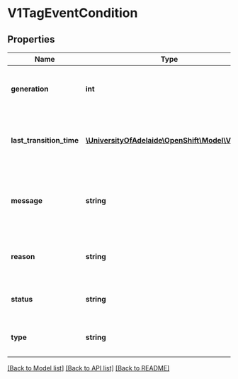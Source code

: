 # V1TagEventCondition

## Properties
Name | Type | Description | Notes
------------ | ------------- | ------------- | -------------
**generation** | **int** | Generation is the spec tag generation that this status corresponds to | 
**last_transition_time** | [**\UniversityOfAdelaide\OpenShift\Model\V1Time**](V1Time.md) | LastTransitionTIme is the time the condition transitioned from one status to another. | [optional] 
**message** | **string** | Message is a human readable description of the details about last transition, complementing reason. | [optional] 
**reason** | **string** | Reason is a brief machine readable explanation for the condition&#39;s last transition. | [optional] 
**status** | **string** | Status of the condition, one of True, False, Unknown. | 
**type** | **string** | Type of tag event condition, currently only ImportSuccess | 

[[Back to Model list]](../README.md#documentation-for-models) [[Back to API list]](../README.md#documentation-for-api-endpoints) [[Back to README]](../README.md)


